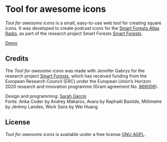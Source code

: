 # Tool for awesome icons 

*Tool for awesome icons* is a small, easy-to-use web tool for creating square icons. It was developed to create podcast icons for the [Smart Forests Atlas Radio](https://atlas.smartforests.net/en/radio/), as part of the research project Smart Forests [Smart Forests](https://www.smartforests.net/).

[Demo](http://site.sarahgarcin.com/tool-for-awesome-icons/)


## Credits
The *Tool for awesome icons* was made with Jennifer Gabrys for the research project [Smart Forests](https://www.smartforests.net/), which has received funding from the European Research Council (ERC) under the European Union’s Horizon 2020 research and innovation programme (Grant agreement No. [866006](https://cordis.europa.eu/project/id/866006)).

Design and programming: [Sarah Garcin](https://github.com/sarahgarcin)  
Fonts: Anka Coder by Andrey Makarov, Avara by Raphaël Bastide, Millimetre by Jérémy Landes, Work Sans by Wei Huang


## License

*Tool for awesome icons* is available under a free license [GNU AGPL](https://www.gnu.org/licenses/agpl-3.0.en.html).

